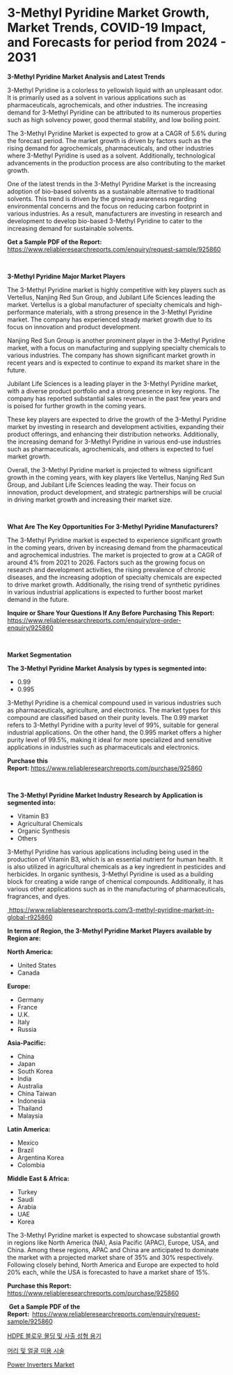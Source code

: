 <p><h1>3-Methyl Pyridine Market Growth, Market Trends, COVID-19 Impact, and Forecasts for period from 2024 - 2031</h1></p><p><strong>3-Methyl Pyridine Market Analysis and Latest Trends</strong></p>
<p><p>3-Methyl Pyridine is a colorless to yellowish liquid with an unpleasant odor. It is primarily used as a solvent in various applications such as pharmaceuticals, agrochemicals, and other industries. The increasing demand for 3-Methyl Pyridine can be attributed to its numerous properties such as high solvency power, good thermal stability, and low boiling point.</p><p>The 3-Methyl Pyridine Market is expected to grow at a CAGR of 5.6% during the forecast period. The market growth is driven by factors such as the rising demand for agrochemicals, pharmaceuticals, and other industries where 3-Methyl Pyridine is used as a solvent. Additionally, technological advancements in the production process are also contributing to the market growth.</p><p>One of the latest trends in the 3-Methyl Pyridine Market is the increasing adoption of bio-based solvents as a sustainable alternative to traditional solvents. This trend is driven by the growing awareness regarding environmental concerns and the focus on reducing carbon footprint in various industries. As a result, manufacturers are investing in research and development to develop bio-based 3-Methyl Pyridine to cater to the increasing demand for sustainable solvents.</p></p>
<p><strong>Get a Sample PDF of the Report:&nbsp;</strong> <a href="https://www.reliableresearchreports.com/enquiry/request-sample/925860">https://www.reliableresearchreports.com/enquiry/request-sample/925860</a></p>
<p>&nbsp;</p>
<p><strong>3-Methyl Pyridine Major Market Players</strong></p>
<p><p>The 3-Methyl Pyridine market is highly competitive with key players such as Vertellus, Nanjing Red Sun Group, and Jubilant Life Sciences leading the market. Vertellus is a global manufacturer of specialty chemicals and high-performance materials, with a strong presence in the 3-Methyl Pyridine market. The company has experienced steady market growth due to its focus on innovation and product development.</p><p>Nanjing Red Sun Group is another prominent player in the 3-Methyl Pyridine market, with a focus on manufacturing and supplying specialty chemicals to various industries. The company has shown significant market growth in recent years and is expected to continue to expand its market share in the future.</p><p>Jubilant Life Sciences is a leading player in the 3-Methyl Pyridine market, with a diverse product portfolio and a strong presence in key regions. The company has reported substantial sales revenue in the past few years and is poised for further growth in the coming years.</p><p>These key players are expected to drive the growth of the 3-Methyl Pyridine market by investing in research and development activities, expanding their product offerings, and enhancing their distribution networks. Additionally, the increasing demand for 3-Methyl Pyridine in various end-use industries such as pharmaceuticals, agrochemicals, and others is expected to fuel market growth.</p><p>Overall, the 3-Methyl Pyridine market is projected to witness significant growth in the coming years, with key players like Vertellus, Nanjing Red Sun Group, and Jubilant Life Sciences leading the way. Their focus on innovation, product development, and strategic partnerships will be crucial in driving market growth and increasing their market size.</p></p>
<p>&nbsp;</p>
<p><strong>What Are The Key Opportunities For 3-Methyl Pyridine Manufacturers?</strong></p>
<p><p>The 3-Methyl Pyridine market is expected to experience significant growth in the coming years, driven by increasing demand from the pharmaceutical and agrochemical industries. The market is projected to grow at a CAGR of around 4% from 2021 to 2026. Factors such as the growing focus on research and development activities, the rising prevalence of chronic diseases, and the increasing adoption of specialty chemicals are expected to drive market growth. Additionally, the rising trend of synthetic pyridines in various industrial applications is expected to further boost market demand in the future.</p></p>
<p><strong>Inquire or Share Your Questions If Any Before Purchasing This Report:</strong> <a href="https://www.reliableresearchreports.com/enquiry/pre-order-enquiry/925860">https://www.reliableresearchreports.com/enquiry/pre-order-enquiry/925860</a></p>
<p>&nbsp;</p>
<p><strong>Market Segmentation</strong></p>
<p><strong>The 3-Methyl Pyridine Market Analysis by types is segmented into:</strong></p>
<p><ul><li>0.99</li><li>0.995</li></ul></p>
<p><p>3-Methyl Pyridine is a chemical compound used in various industries such as pharmaceuticals, agriculture, and electronics. The market types for this compound are classified based on their purity levels. The 0.99 market refers to 3-Methyl Pyridine with a purity level of 99%, suitable for general industrial applications. On the other hand, the 0.995 market offers a higher purity level of 99.5%, making it ideal for more specialized and sensitive applications in industries such as pharmaceuticals and electronics.</p></p>
<p><strong>Purchase this Report:&nbsp;</strong><a href="https://www.reliableresearchreports.com/purchase/925860">https://www.reliableresearchreports.com/purchase/925860</a></p>
<p>&nbsp;</p>
<p><strong>The 3-Methyl Pyridine Market Industry Research by Application is segmented into:</strong></p>
<p><ul><li>Vitamin B3</li><li>Agricultural Chemicals</li><li>Organic Synthesis</li><li>Others</li></ul></p>
<p><p>3-Methyl Pyridine has various applications including being used in the production of Vitamin B3, which is an essential nutrient for human health. It is also utilized in agricultural chemicals as a key ingredient in pesticides and herbicides. In organic synthesis, 3-Methyl Pyridine is used as a building block for creating a wide range of chemical compounds. Additionally, it has various other applications such as in the manufacturing of pharmaceuticals, fragrances, and dyes.</p></p>
<p><a href="https://www.reliableresearchreports.com/3-methyl-pyridine-market-in-global-r925860">&nbsp;https://www.reliableresearchreports.com/3-methyl-pyridine-market-in-global-r925860</a></p>
<p><strong>In terms of Region, the 3-Methyl Pyridine Market Players available by Region are:</strong></p>
<p>
    <p> <strong> North America: </strong>
        <ul>
            <li>United States</li>
            <li>Canada</li>
        </ul>
        </p> 
    <p> <strong> Europe: </strong>
        <ul>
            <li>Germany</li>
            <li>France</li>
            <li>U.K.</li>
            <li>Italy</li>
            <li>Russia</li>
        </ul>
        </p> 
    <p> <strong> Asia-Pacific: </strong>
        <ul>
            <li>China</li>
            <li>Japan</li>
            <li>South Korea</li>
            <li>India</li>
            <li>Australia</li>
            <li>China Taiwan</li>
            <li>Indonesia</li>
            <li>Thailand</li>
            <li>Malaysia</li>
        </ul>
        </p> 
    <p> <strong> Latin America: </strong>
        <ul>
            <li>Mexico</li>
            <li>Brazil</li>
            <li>Argentina Korea</li>
            <li>Colombia</li>
        </ul>
        </p> 
    <p> <strong> Middle East & Africa: </strong>
        <ul>
            <li>Turkey</li>
            <li>Saudi</li>
            <li>Arabia</li>
            <li>UAE</li>
            <li>Korea</li>
        </ul>
    </p>
    </p>
<p><p>The 3-Methyl Pyridine market is expected to showcase substantial growth in regions like North America (NA), Asia Pacific (APAC), Europe, USA, and China. Among these regions, APAC and China are anticipated to dominate the market with a projected market share of 35% and 30% respectively. Following closely behind, North America and Europe are expected to hold 20% each, while the USA is forecasted to have a market share of 15%.</p></p>
<p><strong>Purchase this Report: </strong><a href="https://www.reliableresearchreports.com/purchase/925860">https://www.reliableresearchreports.com/purchase/925860</a></p>
<p>&nbsp;<strong>Get a Sample PDF of the Report:&nbsp;&nbsp;</strong><a href="https://www.reliableresearchreports.com/enquiry/request-sample/925860">https://www.reliableresearchreports.com/enquiry/request-sample/925860</a></p>
<p><strong></strong></p>
<p><p><a href="https://github.com/rick7624/Market-Research-Report-List-1/blob/main/957095893141.md">HDPE 블로우 몰딩 및 사출 성형 용기</a></p><p><a href="https://github.com/MayeKuhic00/Market-Research-Report-List-1/blob/main/368541593142.md">머리 및 얼굴 미용 시술</a></p><p><a href="https://issuu.com/reportprime-2/docs/power-inverters-market-size-2030.pptx">Power Inverters Market</a></p></p>